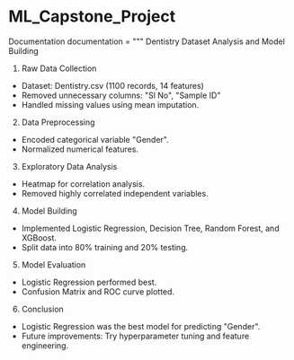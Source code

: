 # ML_Capstone_Project
Documentation
documentation = """
Dentistry Dataset Analysis and Model Building

1. Raw Data Collection
- Dataset: Dentistry.csv (1100 records, 14 features)
- Removed unnecessary columns: "Sl No", "Sample ID"
- Handled missing values using mean imputation.

2. Data Preprocessing
- Encoded categorical variable "Gender".
- Normalized numerical features.

3. Exploratory Data Analysis
- Heatmap for correlation analysis.
- Removed highly correlated independent variables.

4. Model Building
- Implemented Logistic Regression, Decision Tree, Random Forest, and XGBoost.
- Split data into 80% training and 20% testing.

5. Model Evaluation
- Logistic Regression performed best.
- Confusion Matrix and ROC curve plotted.

6. Conclusion
- Logistic Regression was the best model for predicting "Gender".
- Future improvements: Try hyperparameter tuning and feature engineering.
